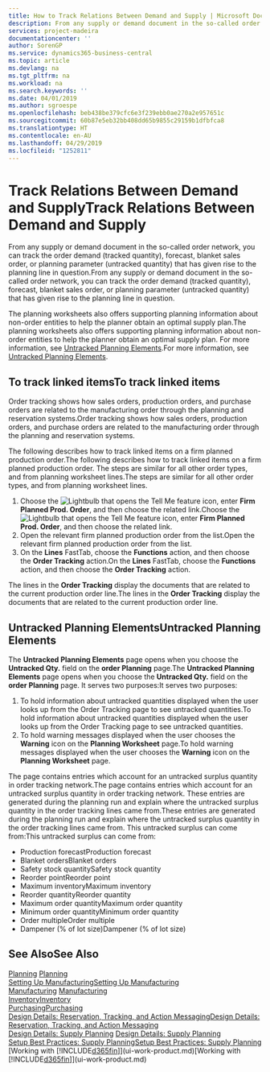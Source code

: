 ```yaml
---
title: How to Track Relations Between Demand and Supply | Microsoft Docs
description: From any supply or demand document in the so-called order network, you can track the order demand (tracked quantity), forecast, blanket sales order, or planning parameter (untracked quantity) that has given rise to the planning line in question.
services: project-madeira
documentationcenter: ''
author: SorenGP
ms.service: dynamics365-business-central
ms.topic: article
ms.devlang: na
ms.tgt_pltfrm: na
ms.workload: na
ms.search.keywords: ''
ms.date: 04/01/2019
ms.author: sgroespe
ms.openlocfilehash: beb438be379cfc6e3f239ebb0ae270a2e957651c
ms.sourcegitcommit: 60b87e5eb32bb408dd65b9855c29159b1dfbfca8
ms.translationtype: HT
ms.contentlocale: en-AU
ms.lasthandoff: 04/29/2019
ms.locfileid: "1252811"
---
```

# <a name="track-relations-between-demand-and-supply"></a><span data-ttu-id="ec666-103">Track Relations Between Demand and Supply</span><span class="sxs-lookup"><span data-stu-id="ec666-103">Track Relations Between Demand and Supply</span></span>
<span data-ttu-id="ec666-104">From any supply or demand document in the so-called order network, you can track the order demand (tracked quantity), forecast, blanket sales order, or planning parameter (untracked quantity) that has given rise to the planning line in question.</span><span class="sxs-lookup"><span data-stu-id="ec666-104">From any supply or demand document in the so-called order network, you can track the order demand (tracked quantity), forecast, blanket sales order, or planning parameter (untracked quantity) that has given rise to the planning line in question.</span></span>

<span data-ttu-id="ec666-105">The planning worksheets also offers supporting planning information about non-order entities to help the planner obtain an optimal supply plan.</span><span class="sxs-lookup"><span data-stu-id="ec666-105">The planning worksheets also offers supporting planning information about non-order entities to help the planner obtain an optimal supply plan.</span></span> <span data-ttu-id="ec666-106">For more information, see [Untracked Planning Elements](production-how-track-demand-supply.md#untracked-planning-elements).</span><span class="sxs-lookup"><span data-stu-id="ec666-106">For more information, see [Untracked Planning Elements](production-how-track-demand-supply.md#untracked-planning-elements).</span></span>

## <a name="to-track-linked-items"></a><span data-ttu-id="ec666-107">To track linked items</span><span class="sxs-lookup"><span data-stu-id="ec666-107">To track linked items</span></span>
<span data-ttu-id="ec666-108">Order tracking shows how sales orders, production orders, and purchase orders are related to the manufacturing order through the planning and reservation systems.</span><span class="sxs-lookup"><span data-stu-id="ec666-108">Order tracking shows how sales orders, production orders, and purchase orders are related to the manufacturing order through the planning and reservation systems.</span></span>

<span data-ttu-id="ec666-109">The following describes how to track linked items on a firm planned production order.</span><span class="sxs-lookup"><span data-stu-id="ec666-109">The following describes how to track linked items on a firm planned production order.</span></span> <span data-ttu-id="ec666-110">The steps are similar for all other order types, and from planning worksheet lines.</span><span class="sxs-lookup"><span data-stu-id="ec666-110">The steps are similar for all other order types, and from planning worksheet lines.</span></span>

1. <span data-ttu-id="ec666-111">Choose the ![Lightbulb that opens the Tell Me feature](media/ui-search/search_small.png "Tell me what you want to do") icon, enter **Firm Planned Prod. Order**, and then choose the related link.</span><span class="sxs-lookup"><span data-stu-id="ec666-111">Choose the ![Lightbulb that opens the Tell Me feature](media/ui-search/search_small.png "Tell me what you want to do") icon, enter **Firm Planned Prod. Order**, and then choose the related link.</span></span>
2. <span data-ttu-id="ec666-112">Open the relevant firm planned production order from the list.</span><span class="sxs-lookup"><span data-stu-id="ec666-112">Open the relevant firm planned production order from the list.</span></span>
3. <span data-ttu-id="ec666-113">On the **Lines** FastTab, choose the **Functions** action, and then choose the **Order Tracking** action.</span><span class="sxs-lookup"><span data-stu-id="ec666-113">On the **Lines** FastTab, choose the **Functions** action, and then choose the **Order Tracking** action.</span></span>

<span data-ttu-id="ec666-114">The lines in the **Order Tracking** display the documents that are related to the current production order line.</span><span class="sxs-lookup"><span data-stu-id="ec666-114">The lines in the **Order Tracking** display the documents that are related to the current production order line.</span></span>

## <a name="untracked-planning-elements"></a><span data-ttu-id="ec666-115">Untracked Planning Elements</span><span class="sxs-lookup"><span data-stu-id="ec666-115">Untracked Planning Elements</span></span>
<span data-ttu-id="ec666-116">The **Untracked Planning Elements** page opens when you choose the **Untracked Qty.** field on the **order Planning** page.</span><span class="sxs-lookup"><span data-stu-id="ec666-116">The **Untracked Planning Elements** page opens when you choose the **Untracked Qty.** field on the **order Planning** page.</span></span> <span data-ttu-id="ec666-117">It serves two purposes:</span><span class="sxs-lookup"><span data-stu-id="ec666-117">It serves two purposes:</span></span>

1. <span data-ttu-id="ec666-118">To hold information about untracked quantities displayed when the user looks up from the Order Tracking page to see untracked quantities.</span><span class="sxs-lookup"><span data-stu-id="ec666-118">To hold information about untracked quantities displayed when the user looks up from the Order Tracking page to see untracked quantities.</span></span>
2. <span data-ttu-id="ec666-119">To hold warning messages displayed when the user chooses the **Warning** icon on the **Planning Worksheet** page.</span><span class="sxs-lookup"><span data-stu-id="ec666-119">To hold warning messages displayed when the user chooses the **Warning** icon on the **Planning Worksheet** page.</span></span>

<span data-ttu-id="ec666-120">The page contains entries which account for an untracked surplus quantity in order tracking network.</span><span class="sxs-lookup"><span data-stu-id="ec666-120">The page contains entries which account for an untracked surplus quantity in order tracking network.</span></span> <span data-ttu-id="ec666-121">These entries are generated during the planning run and explain where the untracked surplus quantity in the order tracking lines came from.</span><span class="sxs-lookup"><span data-stu-id="ec666-121">These entries are generated during the planning run and explain where the untracked surplus quantity in the order tracking lines came from.</span></span> <span data-ttu-id="ec666-122">This untracked surplus can come from:</span><span class="sxs-lookup"><span data-stu-id="ec666-122">This untracked surplus can come from:</span></span>

- <span data-ttu-id="ec666-123">Production forecast</span><span class="sxs-lookup"><span data-stu-id="ec666-123">Production forecast</span></span>
- <span data-ttu-id="ec666-124">Blanket orders</span><span class="sxs-lookup"><span data-stu-id="ec666-124">Blanket orders</span></span>
- <span data-ttu-id="ec666-125">Safety stock quantity</span><span class="sxs-lookup"><span data-stu-id="ec666-125">Safety stock quantity</span></span>
- <span data-ttu-id="ec666-126">Reorder point</span><span class="sxs-lookup"><span data-stu-id="ec666-126">Reorder point</span></span>
- <span data-ttu-id="ec666-127">Maximum inventory</span><span class="sxs-lookup"><span data-stu-id="ec666-127">Maximum inventory</span></span>
- <span data-ttu-id="ec666-128">Reorder quantity</span><span class="sxs-lookup"><span data-stu-id="ec666-128">Reorder quantity</span></span>
- <span data-ttu-id="ec666-129">Maximum order quantity</span><span class="sxs-lookup"><span data-stu-id="ec666-129">Maximum order quantity</span></span>
- <span data-ttu-id="ec666-130">Minimum order quantity</span><span class="sxs-lookup"><span data-stu-id="ec666-130">Minimum order quantity</span></span>
- <span data-ttu-id="ec666-131">Order multiple</span><span class="sxs-lookup"><span data-stu-id="ec666-131">Order multiple</span></span>
- <span data-ttu-id="ec666-132">Dampener (% of lot size)</span><span class="sxs-lookup"><span data-stu-id="ec666-132">Dampener (% of lot size)</span></span>

## <a name="see-also"></a><span data-ttu-id="ec666-133">See Also</span><span class="sxs-lookup"><span data-stu-id="ec666-133">See Also</span></span>  
<span data-ttu-id="ec666-134">[Planning](production-planning.md) </span><span class="sxs-lookup"><span data-stu-id="ec666-134">[Planning](production-planning.md) </span></span>  
[<span data-ttu-id="ec666-135">Setting Up Manufacturing</span><span class="sxs-lookup"><span data-stu-id="ec666-135">Setting Up Manufacturing</span></span>](production-configure-production-processes.md)  
<span data-ttu-id="ec666-136">[Manufacturing](production-manage-manufacturing.md)  </span><span class="sxs-lookup"><span data-stu-id="ec666-136">[Manufacturing](production-manage-manufacturing.md)  </span></span>  
[<span data-ttu-id="ec666-137">Inventory</span><span class="sxs-lookup"><span data-stu-id="ec666-137">Inventory</span></span>](inventory-manage-inventory.md)  
[<span data-ttu-id="ec666-138">Purchasing</span><span class="sxs-lookup"><span data-stu-id="ec666-138">Purchasing</span></span>](purchasing-manage-purchasing.md)  
[<span data-ttu-id="ec666-139">Design Details: Reservation, Tracking, and Action Messaging</span><span class="sxs-lookup"><span data-stu-id="ec666-139">Design Details: Reservation, Tracking, and Action Messaging</span></span>](design-details-reservation-order-tracking-and-action-messaging.md)  
<span data-ttu-id="ec666-140">[Design Details: Supply Planning](design-details-supply-planning.md) </span><span class="sxs-lookup"><span data-stu-id="ec666-140">[Design Details: Supply Planning](design-details-supply-planning.md) </span></span>  
[<span data-ttu-id="ec666-141">Setup Best Practices: Supply Planning</span><span class="sxs-lookup"><span data-stu-id="ec666-141">Setup Best Practices: Supply Planning</span></span>](setup-best-practices-supply-planning.md)  
<span data-ttu-id="ec666-142">[Working with [!INCLUDE[d365fin](includes/d365fin_md.md)]](ui-work-product.md)</span><span class="sxs-lookup"><span data-stu-id="ec666-142">[Working with [!INCLUDE[d365fin](includes/d365fin_md.md)]](ui-work-product.md)</span></span>
